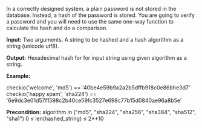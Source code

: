 In a correctly designed system, a plain password is not stored in the database. Instead, a hash of the password is stored. You are going to verify a password and you will need to use the same one-way function to calculate the hash and do a comparison.

<b>Input:</b> Two arguments. A string to be hashed and a hash algorithm as a string (unicode utf8).

<b>Output:</b>  Hexadecimal hash for for input string using given algorithm as a string.

<b> Example:</b> 

checkio('welcome', 'md5') == '40be4e59b9a2a2b5dffb918c0e86bhe3d7'
checkio('happy spam', 'sha224') == '6e9dc3e01d57f1598c2b40ce59fc3527e698c77b15d0840ae96a8b5e'

<b>Precondition:</b>
algorithm in ("md5", "sha224", "sha256", "sha384", "sha512", "sha1")
0 ≤ len(hashed_string) ≤ 2**10